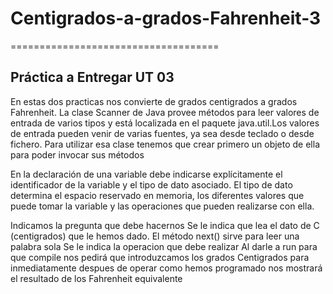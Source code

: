# Centigrados-a-grados-Fahrenheit-3
====================================

Práctica a Entregar UT 03
-------------------------

En estas dos practicas nos convierte de grados centigrados a grados Fahrenheit.
La clase Scanner de Java provee métodos para leer valores de entrada
de varios tipos y está localizada en el paquete java.util.Los valores de entrada
pueden venir de varias fuentes, ya sea desde teclado o desde fichero.
Para utilizar esa clase tenemos que crear primero un objeto de ella para
poder invocar sus métodos

En la declaración de una variable debe indicarse explícitamente el
identificador de la variable y el tipo de dato asociado. El tipo de dato
determina el espacio reservado en memoria, los diferentes valores que puede
tomar la variable y las operaciones que pueden realizarse con ella.

Indicamos la pregunta que debe hacernos
Se le indica que lea el dato de C (centigrados) que le hemos dado.
El método next() sirve para leer una palabra sola
Se le indica la operacion que debe realizar
Al darle a run para que compile nos pedirá que introduzcamos los grados
Centigrados para inmediatamente despues de operar como hemos programado nos
mostrará el resultado de los Fahrenheit equivalente
